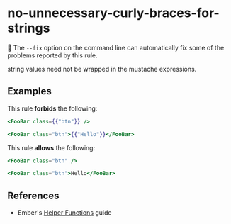 # no-unnecessary-curly-braces-for-strings

🔧 The `--fix` option on the command line can automatically fix some of the problems reported by this rule.

string values need not be wrapped in the mustache expressions.

## Examples

This rule **forbids** the following:

```hbs
<FooBar class={{"btn"}} />
```

```hbs
<FooBar class="btn">{{"Hello"}}</FooBar>
```

This rule **allows** the following:

```hbs
<FooBar class="btn" />
```

```hbs
<FooBar class="btn">Hello</FooBar>
```

## References

* Ember's [Helper Functions](https://guides.emberjs.com/release/components/helper-functions/) guide
